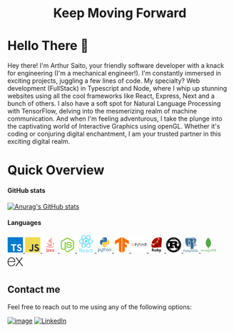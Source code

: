 <h1 align="center">Keep Moving Forward</h1>

# Hello There :wave:
Hey there! I'm Arthur Saito, your friendly software developer with a knack for engineering (I'm a mechanical engineer!). I'm constantly immersed in exciting projects, juggling a few lines of code. My specialty? Web development (FullStack) in Typescript and Node, where I whip up stunning websites using all the cool frameworks like React, Express, Next and a bunch of others. I also have a soft spot for Natural Language Processing with TensorFlow, delving into the mesmerizing realm of machine communication. And when I'm feeling adventurous, I take the plunge into the captivating world of Interactive Graphics using openGL. Whether it's coding or conjuring digital enchantment, I am your trusted partner in this exciting digital realm.

# Quick Overview

 <div>
 <h4>GitHub stats</h4>
 
 [![Anurag's GitHub stats](https://github-readme-stats.vercel.app/api?username=ArthurDotSaito&theme=dark&show_icons=true&count_private=true)](https://github.com/anuraghazra/github-readme-stats)
 <h4>Languages </h4>
 <p >
  <a href="https://www.typescriptlang.org/" target="_blank">
    <img src="https://github.com/devicons/devicon/blob/master/icons/typescript/typescript-original.svg" alt="typescript" width="35" height="35" />
  </a>
   <a href="[https://reactnative.dev](https://developer.mozilla.org/en-US/docs/Web/JavaScript)" target="_blank">
    <img src="https://raw.githubusercontent.com/devicons/devicon/master/icons/javascript/javascript-original.svg" alt="javascript" width="35" height="35" />
  </a>
  <a href="https://www.oracle.com/br/java/" target="_blank">
    <img src="https://github.com/devicons/devicon/blob/master/icons/java/java-plain-wordmark.svg" alt="java" width="35" height="35" />
  </a>
  <a href="https://nodejs.org/en/" target="_blank">
    <img src="https://raw.githubusercontent.com/devicons/devicon/master/icons/nodejs/nodejs-original.svg" alt="node" width="35" height="35" />
  </a>
  <a href="https://reactjs.org" target="_blank">
    <img src="https://raw.githubusercontent.com/devicons/devicon/master/icons/react/react-original-wordmark.svg" alt="react" width="40" height="40" />
  </a>
  <a href="https://www.python.org/" target="_blank">
    <img src="https://github.com/devicons/devicon/blob/master/icons/python/python-original-wordmark.svg" alt="python" width="35" height="35" />
  </a>
  <a href="https://www.tensorflow.org/?gclid=CjwKCAjwh4ObBhAzEiwAHzZYU7PCrasUMHS6246gEHu8i96BGAFtwCDzXJTPs96PkdAiEwvo4-etDRoCApIQAvD_BwE" target="_blank">
    <img src="https://github.com/devicons/devicon/blob/master/icons/tensorflow/tensorflow-original.svg" alt="tensorflow" width="35" height="35" />
  </a>
  <a href="https://pytorch.org/" target="_blank">
    <img src="https://github.com/devicons/devicon/blob/master/icons/pytorch/pytorch-original-wordmark.svg" alt="pytorch" width="35" height="35" />
  </a>
  <a href="https://www.ruby-lang.org/en/" target="_blank">
    <img src="https://github.com/devicons/devicon/blob/master/icons/ruby/ruby-original-wordmark.svg" alt="ruby" width="35" height="35" />
  </a>
  <a href="https://www.rust-lang.org/" target="_blank">
    <img src="https://github.com/devicons/devicon/blob/master/icons/rust/rust-plain.svg" alt="rust" width="35" height="35" />
  </a>
  <a href="https://www.postgresql.org/" target="_blank">
    <img src="https://github.com/devicons/devicon/blob/master/icons/postgresql/postgresql-plain-wordmark.svg" alt="postgrees" width="35" height="35" />
  </a>
   <a href="https://www.mongodb.com/" target="_blank">
    <img src="https://github.com/devicons/devicon/blob/master/icons/mongodb/mongodb-plain-wordmark.svg" alt="mongodb" width="35" height="35" />
  </a>
    <a href="https://expressjs.com/" target="_blank">
    <img src="https://github.com/devicons/devicon/blob/master/icons/express/express-original.svg" alt="express" width="35" height="35" />
  </a>
  
 </p>
  
</div>

## Contact me

Feel free to reach out to me using any of the following options:

[![image](https://img.shields.io/badge/Microsoft_Outlook-0078D4?style=for-the-badge&logo=microsoft-outlook&logoColor=white)](mailto:arthur-saito@outlook.com)
[![LinkedIn](https://img.shields.io/badge/-LinkedIn-blue?style=for-the-badge&logo=linkedin)](https://www.linkedin.com/in/arthur-saito-398488120/)

<!---
ArthurDotSaito/ArthurDotSaito is a ✨ special ✨ repository because its `README.md` (this file) appears on your GitHub profile.
You can click the Preview link to take a look at your changes.
--->


